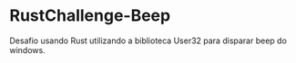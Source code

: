 # RustChallenge-Beep

Desafio usando Rust utilizando a biblioteca User32 para disparar beep do windows.
